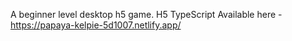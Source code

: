 A beginner level desktop h5 game.
H5 TypeScript
Available here - https://papaya-kelpie-5d1007.netlify.app/
